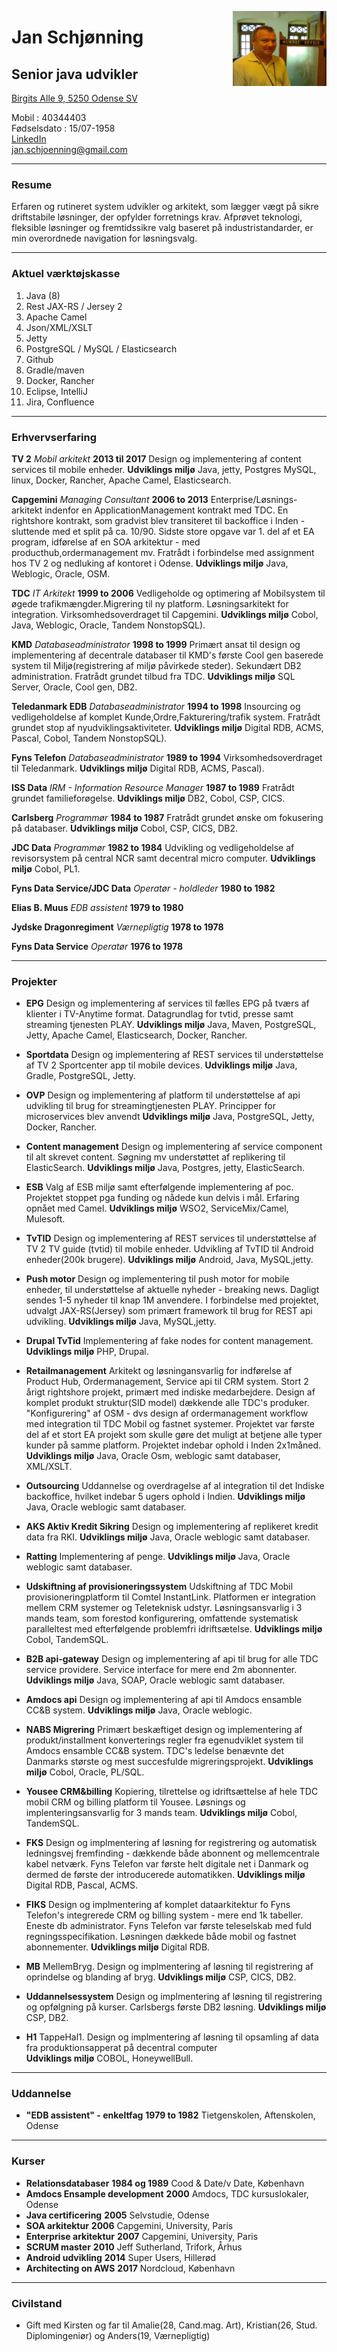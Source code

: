 
  
  
<p><img src="./jan.jpg" align="right" height="120" width="150">
<h1>Jan Schjønning</h1>
<h2>Senior java udvikler</h2>
</p>

[Birgits Alle 9, 5250 Odense SV](https://www.google.dk/maps/place/Birgits+Alle+9,+5250+Odense+SV/@55.350654,10.3417089,17z/data=!4m2!3m1!1s0x464cdf6d0011f06f:0xbac5337e40eaf3ac?hl=en)

Mobil : 40344403  
Fødselsdato : 15/07-1958  
[LinkedIn](https://www.linkedin.com/in/jan-schjønning-3208a54 )  
[jan.schjoenning@gmail.com](mailto:jan.schjoenning@gmail.com)



------

### Resume

Erfaren og rutineret system udvikler og arkitekt, som lægger vægt på sikre driftstabile løsninger, der opfylder forretnings krav. Afprøvet teknologi, fleksible løsninger og fremtidssikre valg baseret på industristandarder, er min overordnede navigation for løsningsvalg. 

------

### Aktuel værktøjskasse

1. Java (8)
1. Rest JAX-RS / Jersey 2
2. Apache Camel
1. Json/XML/XSLT
1. Jetty
1. PostgreSQL / MySQL / Elasticsearch
1. Github 
1. Gradle/maven
1. Docker, Rancher
2. Eclipse, IntelliJ
2. Jira, Confluence


------



### Erhvervserfaring

**TV 2** *Mobil arkitekt* __2013 til 2017__
	Design og implementering af content services til mobile enheder. 
	**Udviklings miljø** Java, jetty, Postgres MySQL, linux, Docker, Rancher, Apache Camel, Elasticsearch.

**Capgemini** *Managing Consultant* __2006 to 2013__
	Enterprise/Løsnings-arkitekt indenfor en ApplicationManagement kontrakt med TDC. En 	rightshore kontrakt, som gradvist blev transiteret til backoffice i Inden - sluttende 	med et 	split på ca. 10/90. Sidste store opgave var 1. del af et EA program, idførelse 	af en SOA arkitektur - med producthub,ordermanagement mv.
	Fratrådt i forbindelse med assignment hos TV 2 og nedluking 	af kontoret i Odense.
	**Udviklings miljø** Java, Weblogic, Oracle, OSM.

**TDC** *IT Arkitekt* __1999 to 2006__
	Vedligeholde og optimering af Mobilsystem til øgede trafikmængder.Migrering til ny 	platform. Løsningsarkitekt for integration.
	Virksomhedsoverdraget til Capgemini.
	**Udviklings miljø** Cobol, Java, Weblogic, Oracle, Tandem NonstopSQL).
	
**KMD** *Databaseadministrator* __1998 to 1999__
	Primært ansat til design og implementering af decentrale databaser til KMD's første Cool gen baserede system til Miljø(registrering af miljø påvirkede steder). Sekundært DB2 administration. Fratrådt grundet tilbud fra TDC.
**Udviklings miljø** SQL Server, Oracle, Cool gen, DB2.

**Teledanmark EDB** *Databaseadministrator* __1994 to 1998__
	Insourcing og vedligeholdelse af komplet Kunde,Ordre,Fakturering/trafik system.
	Fratrådt grundet stop af nyudviklingsaktiviteter.
	**Udviklings miljø** Digital RDB, ACMS, Pascal, Cobol, Tandem NonstopSQL).

**Fyns Telefon** *Databaseadministrator* __1989 to 1994__
Virksomhedsoverdraget til Teledanmark.
	**Udviklings miljø** Digital RDB, ACMS, Pascal).

**ISS Data** *IRM - Information Resource Manager* __1987 to 1989__
Fratrådt grundet familieforøgelse.
	**Udviklings miljø** DB2, Cobol, CSP, CICS.

**Carlsberg** *Programmør* __1984 to 1987__
Fratrådt grundet ønske om fokusering på databaser.
	**Udviklings miljø** Cobol, CSP, CICS, DB2.

**JDC Data** *Programmør* __1982 to 1984__
	Udvikling og vedligeholdelse af revisorsystem på central NCR samt decentral micro 	computer.
	**Udviklings miljø** Cobol, PL1.

**Fyns Data Service/JDC Data** *Operatør - holdleder* __1980 to 1982__

**Elias B. Muus** *EDB assistent* __1979 to 1980__

**Jydske Dragonregiment** *Værnepligtig* __1978 to 1978__

**Fyns Data Service** *Operatør* __1976 to 1978__


------

### Projekter

* **EPG**
Design og implementering af services til fælles EPG på tværs af klienter i TV-Anytime format. Datagrundlag for tvtid, presse samt streaming tjenesten PLAY.
 **Udviklings miljø** Java, Maven, PostgreSQL, Jetty, Apache Camel, Elasticsearch, Docker, Rancher.

* **Sportdata**
	Design og implementering af REST services til understøttelse af TV 2 Sportcenter app til mobile devices.
 **Udviklings miljø** Java, Gradle, PostgreSQL, Jetty.

* **OVP**
	Design og implementering af platform til understøttelse af api udvikling til brug for 	streamingtjenesten PLAY. Principper for microservices blev anvendt
 **Udviklings miljø** Java, PostgreSQL, Jetty, Docker, Rancher.

* **Content management**
	Design og implementering af service component til alt skrevet content. Søgning mv 	understøttet af replikering til ElasticSearch.
  **Udviklings miljø** Java, Postgres, jetty, ElasticSearch. 
  
* **ESB**
	Valg af ESB miljø samt efterfølgende implementering af poc. Projektet stoppet pga funding og nådede kun delvis i mål. Erfaring opnået med Camel.
 **Udviklings miljø** WSO2, ServiceMix/Camel, Mulesoft.

* **TvTID**
	Design og implementering af REST services til understøttelse af TV 2 TV guide (tvtid) til mobile enheder. Udvikling af TvTID til Android enheder(200k brugere).
 **Udviklings miljø** Android, Java, MySQL,jetty.

* **Push motor**
	Design og implementering til push motor for mobile enheder, til understøttelse af 	aktuelle nyheder - breaking news. Dagligt sendes 1-5 nyheder til knap 1M anvendere. I forbindelse med projektet, 	udvalgt JAX-RS(Jersey) som primært framework til brug for REST api udvikling.
 **Udviklings miljø** Java, MySQL,jetty.
 
* **Drupal TvTid**
	Implementering af fake nodes  for content management.
 **Udviklings miljø** PHP, Drupal. 

* **Retailmanagement**
	Arkitekt og løsningansvarlig for indførelse af Product Hub, Ordermanagement, Service api 	til CRM system. Stort 2 årigt rightshore projekt, primært med indiske medarbejdere. Design af komplet produkt struktur(SID model)  dækkende alle TDC's produker. "Konfigurering" af 	OSM - dvs design af ordermanagement workflow med integration til TDC Mobil og fastnet systemer. Projektet var første del af et stort EA projekt som skulle gøre det muligt at betjene alle typer kunder på samme platform. Projektet indebar ophold i Inden 2x1måned.
	 **Udviklings miljø** Java, Oracle Osm, weblogic samt databaser, XML/XSLT.


* **Outsourcing**
	Uddannelse og overdragelse af al integration til det Indiske backoffice, hvilket indebar  	5 ugers ophold i Indien.
	**Udviklings miljø** Java, Oracle weblogic samt databaser.

* **AKS Aktiv Kredit Sikring**
	Design og implementering af replikeret kredit data fra RKI.
	**Udviklings miljø** Java, Oracle weblogic samt databaser.

* **Ratting**
	Implementering af penge.
	**Udviklings miljø** Java, Oracle weblogic samt databaser.
	
* **Udskiftning af provisioneringssystem**
	Udskiftning af TDC Mobil provisioneringplatform til Comtel InstantLink.  Platformen er integration mellem CRM systemer og Teleteknisk udstyr.	Løsningsansvarlig i 3 mands team, som forestod konfigurering, omfattende systematisk 	paralleltest med efterfølgende problemfri idriftsætelse.
	**Udviklings miljø** Cobol, TandemSQL.				
	
* **B2B api-gateway**
	Design og implementering af api til brug for alle TDC service providere. Service interface for mere end 2m abonnenter.
	**Udviklings miljø** Java, SOAP, Oracle weblogic samt databaser.
	
* **Amdocs api**
	Design og implementering af api til Amdocs ensamble CC&B system. 
	**Udviklings miljø** Java, Oracle weblogic.		
* **NABS Migrering**
	Primært beskæftiget design og implementering af produkt/installment konverterings regler 	fra egenudviklet system til Amdocs ensamble CC&B system. TDC's ledelse benævnte det 	Danmarks største og mest succesfulde migreringsprojekt. 
	**Udviklings miljø** Cobol, Oracle, PL/SQL.

* **Yousee CRM&billing**
	Kopiering, tilrettelse og idriftsættelse af hele TDC mobil CRM og billing platform til 	Yousee. Løsnings og implenteringsansvarlig for 3 mands team. 
	**Udviklings miljø** Cobol, TandemSQL.		

* **FKS**
	Design og implmentering af løsning for registrering og automatisk ledningsvej 	fremfinding - dækkende både abonnent og mellemcentrale kabel netværk. Fyns Telefon var 	første helt digitale net i Danmark og dermed de første der introducerede automatikken.
	**Udviklings miljø** Digital RDB, Pascal, ACMS.	
		
* **FIKS**
	Design og implmentering af komplet dataarkitektur fo Fyns Telefon's integrerede CRM og 	billing system - mere end 1k tabeller. Eneste db administrator. Fyns Telefon var første 	teleselskab med fuld regningsspecifikation. Løsningen dækkede både mobil og fastnet 	abonnementer.
	**Udviklings miljø** Digital RDB.	

* **MB**
	MellemBryg. Design og implmentering af løsning til registrering af oprindelse og blanding af bryg.
	**Udviklings miljø** CSP, CICS, DB2.
	
* **Uddannelsessystem**
	Design og implmentering af løsning til registrering og opfølgning på kurser. Carlsbergs 	første DB2 løsning.
	**Udviklings miljø** CSP, DB2.
		
* **H1**
	TappeHal1. Design og implmentering af løsning til opsamling af data fra 	produktionsapperat på decentral computer	
	**Udviklings miljø** COBOL, HoneywellBull.

	
	
------

### Uddannelse

* **"EDB assistent" - enkeltfag** __1979 to 1982__
	Tietgenskolen, Aftenskolen, Odense
	
------	
### Kurser  
	
* **Relationsdatabaser** __1984 og 1989__
	Cood & Date/v Date, København	
* **Amdocs Ensample development** __2000__
	Amdocs, TDC kursuslokaler, Odense
* **Java certificering** __2005__
	Selvstudie, Odense	
* **SOA arkitektur** __2006__
	Capgemini, University, Paris
* **Enterprise arkitektur** __2007__
	Capgemini, University, Paris	
* **SCRUM master** __2010__
	Jeff Sutherland, Trifork, Århus
* **Android udvikling** __2014__
	Super Users, Hillerød		
* **Architecting on AWS** __2017__
	Nordcloud, København	
	
------	
### Civilstand
	
* Gift med Kirsten og far til Amalie(28, Cand.mag. Art), Kristian(26, Stud. Diplomingeniør) og Anders(19, Værnepligtig)	
	
